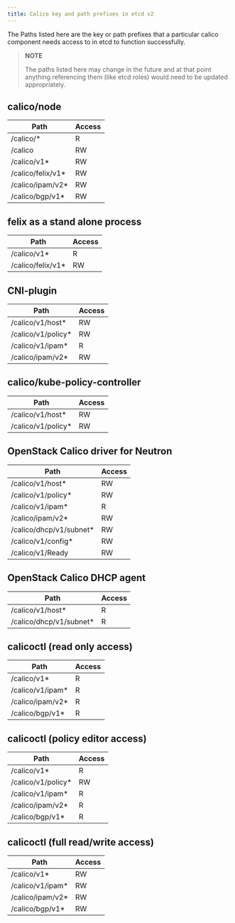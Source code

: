 ```yaml
---
title: Calico key and path prefixes in etcd v2
---
```


The Paths listed here are the key or path prefixes that a particular calico
component needs access to in etcd to function successfully.

> **NOTE**
>
> The paths listed here may change in the future and at that point anything
> referencing them (like etcd roles) would need to be updated appropriately.

## calico/node

| Path                       | Access |
|----------------------------|--------|
| /calico/\*                 |   R    |
| /calico                    |   RW   |
| /calico/v1\*               |   RW   |
| /calico/felix/v1\*         |   RW   |
| /calico/ipam/v2\*          |   RW   |
| /calico/bgp/v1\*           |   RW   |

## felix as a stand alone process

| Path                       | Access |
|----------------------------|--------|
| /calico/v1\*               |   R    |
| /calico/felix/v1\*         |   RW   |

## CNI-plugin

| Path                       | Access |
|----------------------------|--------|
| /calico/v1/host\*          |   RW   |
| /calico/v1/policy\*        |   RW   |
| /calico/v1/ipam\*          |   R    |
| /calico/ipam/v2\*          |   RW   |

## calico/kube-policy-controller

| Path                       | Access |
|----------------------------|--------|
| /calico/v1/host\*          |   RW   |
| /calico/v1/policy\*        |   RW   |

## OpenStack Calico driver for Neutron

| Path                       | Access |
|----------------------------|--------|
| /calico/v1/host\*          |   RW   |
| /calico/v1/policy\*        |   RW   |
| /calico/v1/ipam\*          |   R    |
| /calico/ipam/v2\*          |   RW   |
| /calico/dhcp/v1/subnet\*   |   RW   |
| /calico/v1/config\*        |   RW   |
| /calico/v1/Ready           |   RW   |

## OpenStack Calico DHCP agent

| Path                       | Access |
|----------------------------|--------|
| /calico/v1/host\*          |   R    |
| /calico/dhcp/v1/subnet\*   |   R    |


## calicoctl (read only access)

| Path                       | Access |
|----------------------------|--------|
| /calico/v1\*               |   R    |
| /calico/v1/ipam\*          |   R    |
| /calico/ipam/v2\*          |   R    |
| /calico/bgp/v1\*           |   R    |

## calicoctl (policy editor access)

| Path                       | Access |
|----------------------------|--------|
| /calico/v1\*               |   R    |
| /calico/v1/policy\*        |   RW   |
| /calico/v1/ipam\*          |   R    |
| /calico/ipam/v2\*          |   R    |
| /calico/bgp/v1\*           |   R    |

## calicoctl (full read/write access)

| Path                       | Access |
|----------------------------|--------|
| /calico/v1\*               |   RW   |
| /calico/v1/ipam\*          |   RW   |
| /calico/ipam/v2\*          |   RW   |
| /calico/bgp/v1\*           |   RW   |
